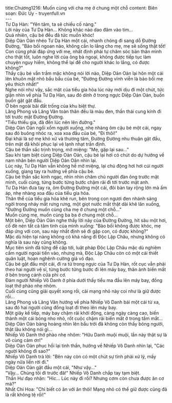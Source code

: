title:Chương1216: Muốn cùng với cha mẹ ở chung một chỗ
content:
Biên soạn: Đức Uy - truyenfull.vn<br>---<br>Tư Dạ Hàn: "Yên tâm, ta sẽ chiếu cố nàng."<br>Lời này của Tư Dạ Hàn... Không khác nào dao đâm vào tim...<br>Quả nhiên, cậu bé đều đã tức muốn khóc!<br>Diệp Oản Oản nhéo Tư Dạ Hàn một cái, nhanh chóng đi sang dỗ Đường Đường, "Bảo bối ngoan nào, không cần lo lắng cho mẹ, mẹ sẽ sống thật tốt! Con cũng phải đáp ứng với mẹ, nhất định phải tự chăm sóc bản thân mình cho thật tốt, luôn nghe lời của ông bà ngoại, không được tiếp tục làm chuyện nguy hiểm, không thể lại để cho người khác lo lắng, có được không?"<br>Thấy cậu bé vẫn trầm mặc không nói lời nào, Diệp Oản Oản lại hôn một cái lên khuôn mặt nhỏ bầu bầu của bé, "Đường Đường vĩnh viễn là bảo bối mẹ yêu thích nhất!"<br>Nghe nói như vậy, sắc mặt của tiểu gia hỏa lúc này mới dịu đi một chút, tức giận nhìn về phía Tư Dạ Hàn, sau đó dính ở trong ngực Diệp Oản Oản, buồn buồn gật gật đầu.<br>Ở bên ngoài bãi đất trống của khu biệt thự.<br>Lăng Phong và Lăng Vân toàn thân đều là màu đen, thần thái cung kính đi tới trước mặt Đường Đường.<br>"Tiểu thiếu gia, đã đến lúc nên lên đường."<br>Diệp Oản Oản ngồi xổm người xuống, nhẹ nhàng ôm cậu bé một cái, ngay sau đó buông nhóc ra, xoa xoa đầu của bé, "Đi thôi!"<br>Đại khái là sợ mẹ khó xử và thương tâm, Đường Đường nhu thuận gật đầu, trên mặt đã khôi phục lại vẻ lạnh nhạt trấn định.<br>Cậu bé thần sắc trịnh trọng, mở miệng: "Mẹ, gặp lại sau..."<br>Sau khi tạm biệt cùng Diệp Oản Oản, cậu bé lại hơi có chút do dự hướng về nam nhân bên người Diệp Oản Oản nhìn lại.<br>Lúc này, Tư Dạ Hàn vẫn không hề mở miệng, lại chủ động hơi hơi cúi người xuống, giang tay ra hướng về phía cậu bé.<br>Cậu bé thần sắc kinh ngạc, nhìn nhìn chăm chú người đàn ông trước mặt mình, cuối cùng, từng bước từng bước chậm rãi đi tới trước mặt anh.<br>Tư Dạ Hàn đưa tay ra, ôm Đường Đường một cái, đôi bàn tay rộng lớn mà ấm áp, nhẹ nhàng xoa đầu của tiểu gia hỏa.<br>Thân thể của tiểu gia hỏa khẽ run, bên trong con ngươi đen nhánh sáng ngời trong nháy mắt rưng rưng, một giọt nước mắt thật dài khẽ lăn xuống, "Đường Đường muốn cùng cha mẹ ở chung một chỗ..."<br>Muốn cùng mẹ, muốn cùng ba ba ở chung một chỗ...<br>Một bên, Diệp Oản Oản nghe thấy lời này của Đường Đường, hít sâu một hơi, cố đè nén tất cả tâm tình của mình xuống: "Bảo bối không được khóc, mẹ đáp ứng với con, sau này nhất định sẽ đi gặp con, có được không?"<br>Mặc dù hiện tại nàng không có khả năng đi Độc Lập Châu, nhưng không có nghĩa là sau này cũng không.<br>Mục tiên sinh đã từng đề cập tới, luật pháp Độc Lập Châu mặc dù nghiêm cấm người ngoài tiến vào, nhưng mà, Độc Lập Châu còn có một cái thiết quân luật, hoan nghênh cường giả võ đạo.<br>Cậu bé gật đầu một cái, đi ra từ trong ngực của Tư Dạ Hàn, rốt cục vẫn phải theo hai người vệ sĩ, từng bước từng bước đi lên máy bay, thân ảnh biến mất ở bên trong cánh cửa phi cơ.<br>Đám người Nhiếp Vô Danh ở phía dưới thấy tiểu ma đầu lên máy bay, đồng loạt thở phào nhẹ nhõm.<br>Cuối cùng cũng giải quyết xong rồi, cái mạng nhỏ này coi như là giữ được rồi...<br>Lăng Phong và Lăng Vân hướng về phía Nhiếp Vô Danh bái một cái từ xa, sau đó hai người cũng đồng loạt đi theo lên máy bay.<br>Một giây kế tiếp, máy bay chậm rãi khởi động, càng ngày càng cao, biến thành một cái bóng nho nhỏ, rốt cuộc chậm rãi biến mất ở trong tầm mắt...<br>Diệp Oản Oản bàng hoàng nhìn lên bầu trời đã không còn thấy bóng người, thật lâu không nói gì...<br>Nhiếp Vô Danh thở phào nhẹ nhõm: "Hữu Danh muội muội, lần này thật sự là vô cùng cảm ơn!"<br>Diệp Oản Oản phục hồi lại tinh thần, hướng về Nhiếp Vô Danh nhìn lại, "Các người không đi sao?"<br>Nhiếp Vô Danh trả lời: "Bên này còn có một chút sự tình phải xử lý, mấy ngày nữa liền rời đi."<br>Diệp Oản Oản gật đầu một cái, "Như vậy..."<br>"Vậy... Chúng tôi đi trước đã!" Nhiếp Vô Danh chắp tay tạm biệt.<br>Thần Hư đạo nhân: "Hic... Lúc này đi rồi? Nhưng cơm còn chưa được ăn cơ mà?"<br>Nhất Chi Hoa: "Chỉ biết có ăn với ăn thôi! Mạng nhỏ có thể giữ được cũng đã là rất không tệ rồi!"